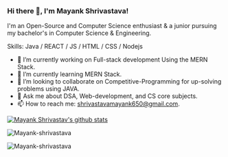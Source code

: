 ### Hi there 👋, I'm Mayank Shrivastava!
I'm an Open-Source and Computer Science enthusiast & a junior pursuing my bachelor's in Computer Science & Engineering.

Skills: Java / REACT / JS / HTML / CSS / Nodejs

- 🔭 I’m currently working on Full-stack development Using the MERN Stack. 
- 🌱 I’m currently learning MERN Stack. 
- 👯 I’m looking to collaborate on Competitive-Programming for up-solving problems using JAVA. 
- 💬 Ask me about DSA, Web-development, and CS core subjects. 
- 📫 How to reach me: shrivastavamayank650@gmail.com.

[![Mayank Shrivastav's github stats](https://github-readme-stats.vercel.app/api?username=Mayank-shrivastava&show_icons=true&theme=radical)]()

<p align="left"> <img src="https://komarev.com/ghpvc/?username=Mayank-shrivastava" alt="Mayank-shrivastava" /> </p>

<p><img align="left" src="https://github-readme-stats.vercel.app/api/top-langs/?username=Mayank-shrivastava&layout=compact" alt="Mayank-shrivastava" /></p>


